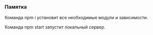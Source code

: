 ### Памятка

Команда npm i установит все необходимые модули и зависимости.

Команда npm start запустит локальный сервер.
